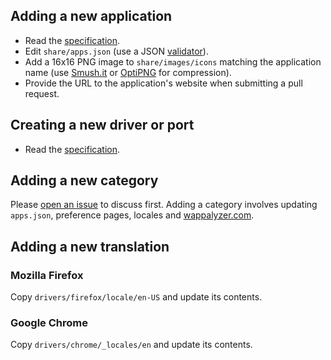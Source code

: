 ## Adding a new application

* Read the [specification](https://github.com/ElbertF/Wappalyzer/wiki/Specification).
* Edit `share/apps.json` (use a JSON 
  [validator](http://jsonformatter.curiousconcept.com)).
* Add a 16x16 PNG image to `share/images/icons` matching the application name 
  (use [Smush.it](http://www.smushit.com) or [OptiPNG](http://optipng.sourceforge.net) for compression).
* Provide the URL to the application's website when submitting a pull request.

## Creating a new driver or port

* Read the [specification](https://github.com/ElbertF/Wappalyzer/wiki/Specification).

## Adding a new category

Please [open an issue](https://github.com/ElbertF/Wappalyzer/issues) to discuss first. Adding a category involves updating `apps.json`,
preference pages, locales and [wappalyzer.com](http://wappalyzer.com).

## Adding a new translation

### Mozilla Firefox

Copy `drivers/firefox/locale/en-US` and update its contents.

### Google Chrome

Copy `drivers/chrome/_locales/en` and update its contents.